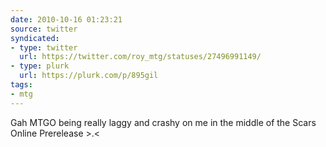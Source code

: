 ```yaml
---
date: 2010-10-16 01:23:21
source: twitter
syndicated:
- type: twitter
  url: https://twitter.com/roy_mtg/statuses/27496991149/
- type: plurk
  url: https://plurk.com/p/895gil
tags:
- mtg
---
```


Gah MTGO being really laggy and crashy on me in the middle of the Scars Online Prerelease &gt;.&lt;